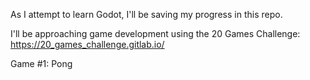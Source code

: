As I attempt to learn Godot, I'll be saving my progress in this repo.

I'll be approaching game development using the 20 Games Challenge:
https://20_games_challenge.gitlab.io/

Game #1: Pong
